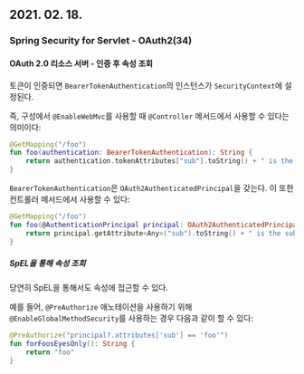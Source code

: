 ## 2021. 02. 18.

### Spring Security for Servlet - OAuth2(34)

#### OAuth 2.0 리소스 서버 - 인증 후 속성 조회

토큰이 인증되면 `BearerTokenAuthentication`의 인스턴스가 `SecurityContext`에 설정된다.

즉, 구성에서 `@EnableWebMvc`를 사용할 때 `@Controller` 메서드에서 사용할 수 있다는 의미이다:

```kotlin
@GetMapping("/foo")
fun foo(authentication: BearerTokenAuthentication): String {
    return authentication.tokenAttributes["sub"].toString() + " is the subject"
}
```

`BearerTokenAuthentication`은 `OAuth2AuthenticatedPrincipal`을 갖는다. 이 또한 컨트롤러 메서드에서 사용할 수 있다:

```kotlin
@GetMapping("/foo")
fun foo(@AuthenticationPrincipal principal: OAuth2AuthenticatedPrincipal): String {
    return principal.getAttribute<Any>("sub").toString() + " is the subject"
}
```

##### SpEL을 통해 속성 조회

당연히 SpEL을 통해서도 속성에 접근할 수 있다.

예를 들어, `@PreAuthorize` 애노테이션을 사용하기 위해 `@EnableGlobalMethodSecurity`를 사용하는 경우 다음과 같이 할 수 있다:

```kotlin
@PreAuthorize("principal?.attributes['sub'] == 'foo'")
fun forFoosEyesOnly(): String {
    return "foo"
}
```

